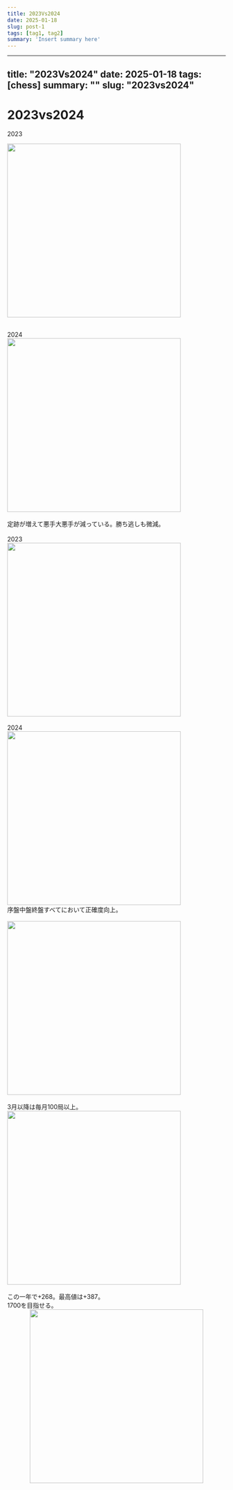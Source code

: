 ```yaml
---
title: 2023Vs2024
date: 2025-01-18
slug: post-1
tags: [tag1, tag2]
summary: 'Insert summary here'
---
```


---
title: "2023Vs2024"
date: 2025-01-18
tags: [chess]
summary: ""
slug: "2023vs2024"
---

# 2023vs2024

2023<div><div>
  <a href="https://blogger.googleusercontent.com/img/a/AVvXsEhAmKgxPeFZOJ3iDCXHo8oohkMMKuaj-6l9QkhrgbIcoj2qGrRRkn-NUw7k_iAodTcd7heMGtt_uQbcm_55btcfS0jVs2vexukSyAAjPN0OOnw5yE7TGUym-rQYSquZ5MP_lFtX945UaJWdaR6DibZyh5WlAbsH9tYwOIwNBzVx2W3z8XeShMO99mUfrX0">
    <img border="0" src="https://blogger.googleusercontent.com/img/a/AVvXsEhAmKgxPeFZOJ3iDCXHo8oohkMMKuaj-6l9QkhrgbIcoj2qGrRRkn-NUw7k_iAodTcd7heMGtt_uQbcm_55btcfS0jVs2vexukSyAAjPN0OOnw5yE7TGUym-rQYSquZ5MP_lFtX945UaJWdaR6DibZyh5WlAbsH9tYwOIwNBzVx2W3z8XeShMO99mUfrX0" width="400">
  </a>
</div></div><div><br></div><div>2024</div><div><div>
  <a href="https://blogger.googleusercontent.com/img/a/AVvXsEgNtMY1LlX-ZKqZvHSqbnCmcla33rVUZZn6Ay6Ipj-FaeEd8oMAyARiQPv241yRk8FLZP2kgCZ3bQyLlfQI9PqHC2fVxSx_cvYU2NJSKNX8e5qo09WDo6uuuR6_mHPps43Xu-imVRCCRc23RUHSjAvwr324Ujl2OeFVQwN-CKhUOKwmfFQBkdibDzdMdMg">
    <img border="0" src="https://blogger.googleusercontent.com/img/a/AVvXsEgNtMY1LlX-ZKqZvHSqbnCmcla33rVUZZn6Ay6Ipj-FaeEd8oMAyARiQPv241yRk8FLZP2kgCZ3bQyLlfQI9PqHC2fVxSx_cvYU2NJSKNX8e5qo09WDo6uuuR6_mHPps43Xu-imVRCCRc23RUHSjAvwr324Ujl2OeFVQwN-CKhUOKwmfFQBkdibDzdMdMg" width="400">
  </a>
</div><br></div><div>定跡が増えて悪手大悪手が減っている。勝ち逃しも微減。</div><div><br></div><div>2023</div><div><div>
  <a href="https://blogger.googleusercontent.com/img/a/AVvXsEjs-KWNmLHIn6ULzPJSAqGyByeR7fi_FEzgH8erKpDlXoiFmC9OysBmYZPzImDB06kSjpmSX8kO0xeDQ4bCDiqIJaqCL8wztHGTuhxrgYDJJHTsk8Dz62DRVckaqw45x0LUAjCmxQZZIaJOuqgMvhp9v67UZ9AZF7IMrQs03DG0AREP8z7aRA7krH4YuDg">
    <img border="0" src="https://blogger.googleusercontent.com/img/a/AVvXsEjs-KWNmLHIn6ULzPJSAqGyByeR7fi_FEzgH8erKpDlXoiFmC9OysBmYZPzImDB06kSjpmSX8kO0xeDQ4bCDiqIJaqCL8wztHGTuhxrgYDJJHTsk8Dz62DRVckaqw45x0LUAjCmxQZZIaJOuqgMvhp9v67UZ9AZF7IMrQs03DG0AREP8z7aRA7krH4YuDg" width="400">
  </a>
</div><br></div><div>2024</div><div><div>
  <a href="https://blogger.googleusercontent.com/img/a/AVvXsEhs2dNMfoHrn2l-Ifdi-mBc4cOTv104nOIK05VTMrt2dT1oWYyMKCoxXd01nC5dRcbNhaX7GAEQMBfMGKl19KaZ9qSgdm3pSR3RzBpaplqV8E8bUC_m0UXU7vfiTaLmACmrTCN2bK3xag7V8VWOkKwti13PMshz8v9jNQ8W5w5HcICpV2mIHKipXKq4qmo">
    <img border="0" src="https://blogger.googleusercontent.com/img/a/AVvXsEhs2dNMfoHrn2l-Ifdi-mBc4cOTv104nOIK05VTMrt2dT1oWYyMKCoxXd01nC5dRcbNhaX7GAEQMBfMGKl19KaZ9qSgdm3pSR3RzBpaplqV8E8bUC_m0UXU7vfiTaLmACmrTCN2bK3xag7V8VWOkKwti13PMshz8v9jNQ8W5w5HcICpV2mIHKipXKq4qmo" width="400">
  </a>
</div>序盤中盤終盤すべてにおいて正確度向上。</div><div><br></div><div><div>
  <a href="https://blogger.googleusercontent.com/img/a/AVvXsEhHXXwtI7huqHESOhkz7fFHKaV8yfhJNAaOdXTm59B7W-kRne7Zfl9rzQQBj7kNZPhxQZ8LLspkN7-Bh5qn0fRcDeWleDMrdTiI4M7i_k-qpeBTZqbqJLZMnR1Dh75ng0kuXWMc5ejJgnQjtufPZjTxGj_8ai6RcuOMlFzdBglZbpDuyVQLjywEbvfGKJQ">
    <img border="0" src="https://blogger.googleusercontent.com/img/a/AVvXsEhHXXwtI7huqHESOhkz7fFHKaV8yfhJNAaOdXTm59B7W-kRne7Zfl9rzQQBj7kNZPhxQZ8LLspkN7-Bh5qn0fRcDeWleDMrdTiI4M7i_k-qpeBTZqbqJLZMnR1Dh75ng0kuXWMc5ejJgnQjtufPZjTxGj_8ai6RcuOMlFzdBglZbpDuyVQLjywEbvfGKJQ" width="400">
  </a>
</div></div><div><br></div><div>3月以降は毎月100局以上。<br><div>
  <a href="https://blogger.googleusercontent.com/img/a/AVvXsEhhUMuOMxEugFcZCYmsxQq1eS1mkkDRZbyy9W7iAvXHXvOf7F_jolj54vX3Sw2sPwLSKLI7D1rmMhXrv4H7TkdeXQWuMtku4-95kJ8UgfYxNHCMi2Sf9-nAPr48lWQyGQhZ9XdGZZH_NvNM04UYRO_IeKhHEAv7ujLkMP2pTzYAWW7L1RshfU24N7H1os4">
    </a><img border="0" src="https://blogger.googleusercontent.com/img/a/AVvXsEhhUMuOMxEugFcZCYmsxQq1eS1mkkDRZbyy9W7iAvXHXvOf7F_jolj54vX3Sw2sPwLSKLI7D1rmMhXrv4H7TkdeXQWuMtku4-95kJ8UgfYxNHCMi2Sf9-nAPr48lWQyGQhZ9XdGZZH_NvNM04UYRO_IeKhHEAv7ujLkMP2pTzYAWW7L1RshfU24N7H1os4" width="400"><a href="https://blogger.googleusercontent.com/img/a/AVvXsEhhUMuOMxEugFcZCYmsxQq1eS1mkkDRZbyy9W7iAvXHXvOf7F_jolj54vX3Sw2sPwLSKLI7D1rmMhXrv4H7TkdeXQWuMtku4-95kJ8UgfYxNHCMi2Sf9-nAPr48lWQyGQhZ9XdGZZH_NvNM04UYRO_IeKhHEAv7ujLkMP2pTzYAWW7L1RshfU24N7H1os4">
  </a>
</div><div><br></div><div>この一年で+268。最高値は+387。</div><div>1700を目指せる。<div class="separator" style="clear: both; text-align: center;">
  <a href="https://blogger.googleusercontent.com/img/a/AVvXsEiHhE5vDiZtmj-b30JBq1VANt3r0DgNsYMnO0dNkaE-QDso1a-g57FewmSnOCgJpI0jzgl1n19Ey8X56L6gFzpB5yXpjKbtndKkICg4moOa8ZHOIlpJAzOC4iUpiEkL9wBYPsxglqaXM1FLC1ip9ASSzOthxe0pGQW3e9BeAd5MA1fXEKibVm_zQ7trR2g" imageanchor="1" style="margin-left: 1em; margin-right: 1em;">
    <img border="0"   src="https://blogger.googleusercontent.com/img/a/AVvXsEiHhE5vDiZtmj-b30JBq1VANt3r0DgNsYMnO0dNkaE-QDso1a-g57FewmSnOCgJpI0jzgl1n19Ey8X56L6gFzpB5yXpjKbtndKkICg4moOa8ZHOIlpJAzOC4iUpiEkL9wBYPsxglqaXM1FLC1ip9ASSzOthxe0pGQW3e9BeAd5MA1fXEKibVm_zQ7trR2g" width="400">
  </a>
</div></div><br></div>
